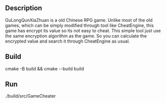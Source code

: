 ## Description
GuLongQunXiaZhuan is a old Chinese RPG game. Unlike most of the old games, which can be simply modified through tool like CheatEngine, this game has encrypt its value so its not easy to cheat. This simple tool just use the same encryption algorithm as the game. So you can calculate the encrypted value and search it through CheatEngine as usual.

## Build
cmake -B build && cmake --build build

## Run
./build/src/GameCheater